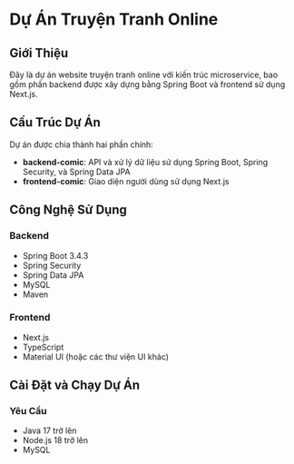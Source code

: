# Dự Án Truyện Tranh Online

## Giới Thiệu
Đây là dự án website truyện tranh online với kiến trúc microservice, bao gồm phần backend được xây dựng bằng Spring Boot và frontend sử dụng Next.js.

## Cấu Trúc Dự Án
Dự án được chia thành hai phần chính:
- **backend-comic**: API và xử lý dữ liệu sử dụng Spring Boot, Spring Security, và Spring Data JPA
- **frontend-comic**: Giao diện người dùng sử dụng Next.js

## Công Nghệ Sử Dụng

### Backend
- Spring Boot 3.4.3
- Spring Security
- Spring Data JPA
- MySQL
- Maven

### Frontend
- Next.js
- TypeScript
- Material UI (hoặc các thư viện UI khác)

## Cài Đặt và Chạy Dự Án

### Yêu Cầu
- Java 17 trở lên
- Node.js 18 trở lên
- MySQL